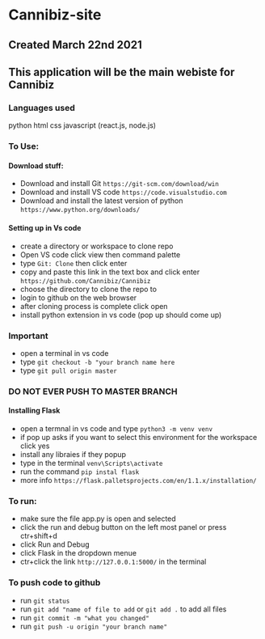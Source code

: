 # Cannibiz-site
## Created March 22nd 2021
## This application will be the main webiste for Cannibiz

### Languages used

python
html
css
javascript (react.js, node.js)

### To Use:

#### Download stuff:
* Download and install Git `https://git-scm.com/download/win`
* Download and install VS code `https://code.visualstudio.com`
* Download and install the latest version of python `https://www.python.org/downloads/`



#### Setting up in Vs code
* create a directory or workspace to clone repo
* Open VS code click view then command palette
* type `Git: Clone` then click enter 
* copy and paste this link in the text box and click enter `https://github.com/Cannibiz/Cannibiz`
* choose the directory to clone the repo to  
* login to github on the web browser
* after cloning process is complete click open
* install python extension in vs code (pop up should come up)

### Important

* open a terminal in vs code
* type `git checkout -b "your branch name here`
* type `git pull origin master`
### DO NOT EVER PUSH TO MASTER BRANCH

#### Installing Flask
* open a termnal in vs code and type `python3 -m venv venv`
* if pop up asks if you want to select this environment for the workspace click yes
* install any libraies if they popup
* type in the terminal `venv\Scripts\activate` 
* run the command `pip instal flask`
* more info `https://flask.palletsprojects.com/en/1.1.x/installation/`


### To run: 

* make sure the file app.py is open and selected
* click the run and debug button on the left most panel or press ctr+shift+d
* click Run and Debug
* click Flask in the dropdown menue
* ctr+click the link `http://127.0.0.1:5000/` in the terminal

### To push code to github

* run `git status`
* run `git add "name of file to add` or `git add .` to add all files
* run `git commit -m "what you changed"`
* run `git push -u origin "your branch name"`
